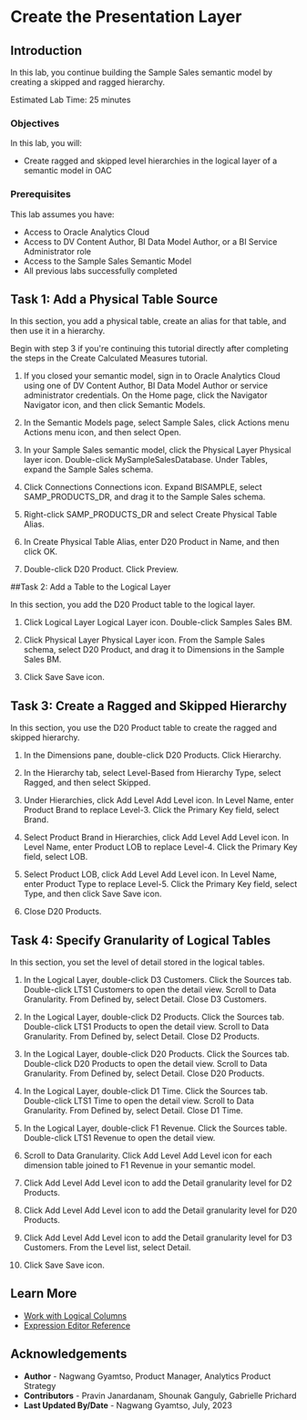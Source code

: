 # Create the Presentation Layer

## Introduction

In this lab, you continue building the Sample Sales semantic model by creating a skipped and ragged hierarchy.

Estimated Lab Time: 25 minutes

### Objectives

In this lab, you will:
* Create ragged and skipped level hierarchies in the logical layer of a semantic model in OAC

### Prerequisites

This lab assumes you have:
* Access to Oracle Analytics Cloud
* Access to DV Content Author, BI Data Model Author, or a BI Service Administrator role
* Access to the Sample Sales Semantic Model
* All previous labs successfully completed


## Task 1: Add a Physical Table Source

In this section, you add a physical table, create an alias for that table, and then use it in a hierarchy.

Begin with step 3 if you're continuing this tutorial directly after completing the steps in the Create Calculated Measures tutorial.

1. If you closed your semantic model, sign in to Oracle Analytics Cloud using one of DV Content Author, BI Data Model Author or service administrator credentials. On the Home page, click the Navigator Navigator icon, and then click Semantic Models.

2. In the Semantic Models page, select Sample Sales, click Actions menu Actions menu icon, and then select Open.

3. In your Sample Sales semantic model, click the Physical Layer Physical layer icon. Double-click MySampleSalesDatabase. Under Tables, expand the Sample Sales schema.

4. Click Connections Connections icon. Expand BISAMPLE, select SAMP_PRODUCTS_DR, and drag it to the Sample Sales schema.

5. Right-click SAMP_PRODUCTS_DR and select Create Physical Table Alias.

6. In Create Physical Table Alias, enter D20 Product in Name, and then click OK.

7. Double-click D20 Product. Click Preview.


##Task 2: Add a Table to the Logical Layer

In this section, you add the D20 Product table to the logical layer.

1. Click Logical Layer Logical Layer icon. Double-click Samples Sales BM.

2. Click Physical Layer Physical Layer icon. From the Sample Sales schema, select D20 Product, and drag it to Dimensions in the Sample Sales BM.

3. Click Save Save icon.


## Task 3: Create a Ragged and Skipped Hierarchy

In this section, you use the D20 Product table to create the ragged and skipped hierarchy.

1. In the Dimensions pane, double-click D20 Products. Click Hierarchy.

2. In the Hierarchy tab, select Level-Based from Hierarchy Type, select Ragged, and then select Skipped.

3. Under Hierarchies, click Add Level Add Level icon. In Level Name, enter Product Brand to replace Level-3. Click the Primary Key field, select Brand.

4. Select Product Brand in Hierarchies, click Add Level Add Level icon. In Level Name, enter Product LOB to replace Level-4. Click the Primary Key field, select LOB.

5. Select Product LOB, click Add Level Add Level icon. In Level Name, enter Product Type to replace Level-5. Click the Primary Key field, select Type, and then click Save Save icon.

6. Close D20 Products.

## Task 4: Specify Granularity of Logical Tables

In this section, you set the level of detail stored in the logical tables.

1. In the Logical Layer, double-click D3 Customers. Click the Sources tab. Double-click LTS1 Customers to open the detail view. Scroll to Data Granularity. From Defined by, select Detail. Close D3 Customers.

2. In the Logical Layer, double-click D2 Products. Click the Sources tab. Double-click LTS1 Products to open the detail view. Scroll to Data Granularity. From Defined by, select Detail. Close D2 Products.

3. In the Logical Layer, double-click D20 Products. Click the Sources tab. Double-click D20 Products to open the detail view. Scroll to Data Granularity. From Defined by, select Detail. Close D20 Products.

4. In the Logical Layer, double-click D1 Time. Click the Sources tab. Double-click LTS1 Time to open the detail view. Scroll to Data Granularity. From Defined by, select Detail. Close D1 Time.

5. In the Logical Layer, double-click F1 Revenue. Click the Sources table. Double-click LTS1 Revenue to open the detail view.

6. Scroll to Data Granularity. Click Add Level Add Level icon for each dimension table joined to F1 Revenue in your semantic model.

7. Click Add Level Add Level icon to add the Detail granularity level for D2 Products.

8. Click Add Level Add Level icon to add the Detail granularity level for D20 Products.

9. Click Add Level Add Level icon to add the Detail granularity level for D3 Customers. From the Level list, select Detail.

10. Click Save Save icon.

## Learn More
* [Work with Logical Columns](https://docs.oracle.com/en/cloud/paas/analytics-cloud/acmdg/work-logical-columns.html#ACMDG-GUID-BD5F1139-6304-4C18-B46A-B73E721BC9F5)
* [Expression Editor Reference](https://docs.oracle.com/en/cloud/paas/analytics-cloud/acmdg/expression-editor-reference.html#ACMDG-GUID-1A790ED8-A783-4C55-B131-C738109BD8DA)

## Acknowledgements
* **Author** - Nagwang Gyamtso, Product Manager, Analytics Product Strategy
* **Contributors** - Pravin Janardanam, Shounak Ganguly, Gabrielle Prichard
* **Last Updated By/Date** - Nagwang Gyamtso, July, 2023
